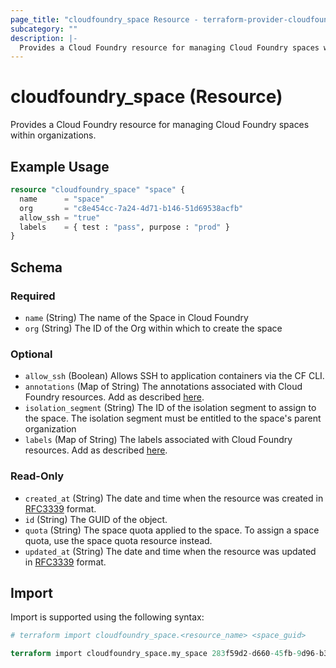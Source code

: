 ```yaml
---
page_title: "cloudfoundry_space Resource - terraform-provider-cloudfoundry"
subcategory: ""
description: |-
  Provides a Cloud Foundry resource for managing Cloud Foundry spaces within organizations.
---
```


# cloudfoundry_space (Resource)

Provides a Cloud Foundry resource for managing Cloud Foundry spaces within organizations.

## Example Usage

```terraform
resource "cloudfoundry_space" "space" {
  name      = "space"
  org       = "c8e454cc-7a24-4d71-b146-51d69538acfb"
  allow_ssh = "true"
  labels    = { test : "pass", purpose : "prod" }
}
```

<!-- schema generated by tfplugindocs -->
## Schema

### Required

- `name` (String) The name of the Space in Cloud Foundry
- `org` (String) The ID of the Org within which to create the space

### Optional

- `allow_ssh` (Boolean) Allows SSH to application containers via the CF CLI.
- `annotations` (Map of String) The annotations associated with Cloud Foundry resources. Add as described [here](https://docs.cloudfoundry.org/adminguide/metadata.html#-view-metadata-for-an-object).
- `isolation_segment` (String) The ID of the isolation segment to assign to the space. The isolation segment must be entitled to the space's parent organization
- `labels` (Map of String) The labels associated with Cloud Foundry resources. Add as described [here](https://docs.cloudfoundry.org/adminguide/metadata.html#-view-metadata-for-an-object).

### Read-Only

- `created_at` (String) The date and time when the resource was created in [RFC3339](https://www.ietf.org/rfc/rfc3339.txt) format.
- `id` (String) The GUID of the object.
- `quota` (String) The space quota applied to the space. To assign a space quota, use the space quota resource instead.
- `updated_at` (String) The date and time when the resource was updated in [RFC3339](https://www.ietf.org/rfc/rfc3339.txt) format.

## Import

Import is supported using the following syntax:

```terraform
# terraform import cloudfoundry_space.<resource_name> <space_guid>

terraform import cloudfoundry_space.my_space 283f59d2-d660-45fb-9d96-b3e1aa92cfc7
```